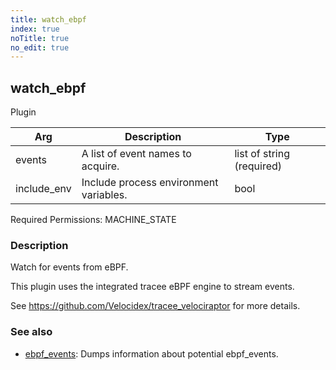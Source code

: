 ```yaml
---
title: watch_ebpf
index: true
noTitle: true
no_edit: true
---
```




<div class="vql_item"></div>


## watch_ebpf
<span class='vql_type label label-warning pull-right page-header'>Plugin</span>



<div class="vqlargs"></div>

Arg | Description | Type
----|-------------|-----
events|A list of event names to acquire.|list of string (required)
include_env|Include process environment variables.|bool

Required Permissions: 
<span class="linkcolour label label-success">MACHINE_STATE</span>

### Description

Watch for events from eBPF.

This plugin uses the integrated tracee eBPF engine to stream events.

See https://github.com/Velocidex/tracee_velociraptor for more details.

### See also

- [ebpf_events](/vql_reference/misc/ebpf_events/): Dumps information about
  potential ebpf_events.


